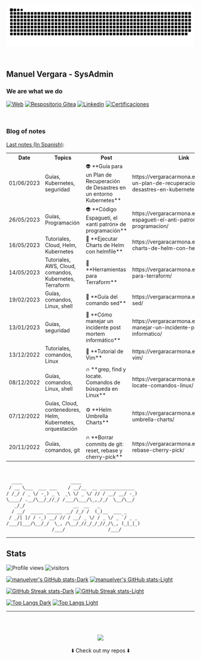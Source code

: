 ![snake](https://github.com/Platane/snk/raw/output/github-contribution-grid-snake.svg)

<br>

## Manuel Vergara - SysAdmin

### We are what we do

[![Web](https://img.shields.io/badge/vergaracarmona.es-yellow?style=for-the-badge)](https://vergaracarmona.es) 
[![Respositorio Gitea](https://img.shields.io/badge/Gitea-green?style=for-the-badge)](https://gitea.vergaracarmona.es/manuelver)
[![Linkedin](https://img.shields.io/badge/Linkedin-blue?style=for-the-badge)](https://www.linkedin.com/in/manu-vergara)
[![Certificaciones](https://img.shields.io/badge/Certificaciones-orange?style=for-the-badge)](https://vergaracarmona.es/certificaciones)

<br>

### Blog of notes 

[Last notes (In Spanish)](https://vergaracarmona.es/apuntes):

<table>
  <tr><th>Date</th><th>Topics</th><th>Post</th><th>Link<th/></tr>
<!-- APUNTES:START --><tr><td>01/06/2023</td><td>Guías, Kubernetes, seguridad</td><td>👽 **Guía para un Plan de Recuperación de Desastres en un entorno Kubernetes**</td><td>https://vergaracarmona.es/guia-para-un-plan-de-recuperacion-de-desastres-en-kubernetes/</td></tr><tr><td>26/05/2023</td><td>Guías, Programación</td><td>👽 **Código Espagueti, el «anti patrón» de programación**</td><td>https://vergaracarmona.es/codigo-espagueti-el-anti-patron-de-programacion/</td></tr><tr><td>16/05/2023</td><td>Tutoriales, Cloud, Helm, Kubernetes</td><td>📱 **Ejecutar Charts de Helm con helmfile**</td><td>https://vergaracarmona.es/ejecutar-charts-de-helm-con-helmfile/</td></tr><tr><td>14/05/2023</td><td>Tutoriales, AWS, Cloud, comandos, Kubernetes, Terraform</td><td>🤖 **Herramientas para Terraform**</td><td>https://vergaracarmona.es/herramientas-para-terraform/</td></tr><tr><td>19/02/2023</td><td>Guías, comandos, Linux, shell</td><td>🦾 **Guía del comando sed**</td><td>https://vergaracarmona.es/comando-sed/</td></tr><tr><td>13/01/2023</td><td>Guías, seguridad</td><td>💫 **Cómo manejar un incidente post mortem informático**</td><td>https://vergaracarmona.es/como-manejar-un-incidente-post-mortem-informatico/</td></tr><tr><td>13/12/2022</td><td>Tutoriales, comandos, Linux</td><td>🌻 **Tutorial de Vim**</td><td>https://vergaracarmona.es/tutorial-de-vim/</td></tr><tr><td>08/12/2022</td><td>Guías, comandos, Linux, shell</td><td>🔥 **grep, find y locate. Comandos de búsqueda en Linux**</td><td>https://vergaracarmona.es/grep-find-locate-comandos-linux/</td></tr><tr><td>07/12/2022</td><td>Guías, Cloud, contenedores, Helm, Kubernetes, orquestación</td><td>⚙️ **Helm Umbrella Charts**</td><td>https://vergaracarmona.es/helm-umbrella-charts/</td></tr><tr><td>20/11/2022</td><td>Guías, comandos, git</td><td>🔥 **Borrar commits de git: reset, rebase y cherry-pick**</td><td>https://vergaracarmona.es/reset-rebase-cherry-pick/</td></tr><!-- APUNTES:END -->
</table>
<br>

```
  ____                  ____                      
 / __ \___  ___ ___    / __/__  __ _____________  
/ /_/ / _ \/ -_) _ \  _\ \/ _ \/ // / __/ __/ -_) 
\____/ .__/\__/_//_/ /___/\___/\_,_/_/  \__/\__/  
   _/_/                  __  __   _               
  / __/  _____ ______ __/ /_/ /  (_)__  ___ _     
 / _/| |/ / -_) __/ // / __/ _ \/ / _ \/ _ `/ _ _ 
/___/|___/\__/_/  \_, /\__/_//_/_/_//_/\_, (_|_|_)
                 /___/                /___/       
```

---
## Stats
![Profile views](https://komarev.com/ghpvc/?username=manuelver&color=lightgrey)
![visitors](https://visitor-badge.glitch.me/badge?page_id=manuelver.manuelver)

[![manuelver's GitHub stats-Dark](https://github-readme-stats.vercel.app/api?username=manuelver&show_icons=true&theme=dark#gh-dark-mode-only)](https://github.com/manuelver/github-readme-stats#gh-dark-mode-only)
[![manuelver's GitHub stats-Light](https://github-readme-stats.vercel.app/api?username=manuelver&show_icons=true&theme=default#gh-light-mode-only)](https://github.com/manuelver/github-readme-stats#gh-light-mode-only)

[![GitHub Streak stats-Dark](https://github-readme-streak-stats.herokuapp.com/?user=manuelver&theme=dark#gh-dark-mode-only)](https://github.com/manuelver/github-readme-stats#gh-dark-mode-only)
[![GitHub Streak stats-Light](https://github-readme-streak-stats.herokuapp.com/?user=manuelver&theme=default#gh-light-mode-only)](https://github.com/manuelver/github-readme-stats#gh-light-mode-only)

[![Top Langs Dark](https://github-readme-stats.vercel.app/api/top-langs/?username=manuelver&layout=compact&theme=dark#gh-dark-mode-only)](https://github.com/manuelver/github-readme-stats#gh-dark-mode-only)
[![Top Langs Light](https://github-readme-stats.vercel.app/api/top-langs/?username=manuelver&layout=compact&theme=light#gh-light-mode-only)](https://github.com/manuelver/github-readme-stats#gh-light-mode-only)

---

<br><br>

<p align="center">
    <img src="https://media.giphy.com/media/NTur7XlVDUdqM/giphy.gif" width="70%"/>
</p>

<p align="center">
 ⬇️  Check out my repos  ⬇️ 
</p>
